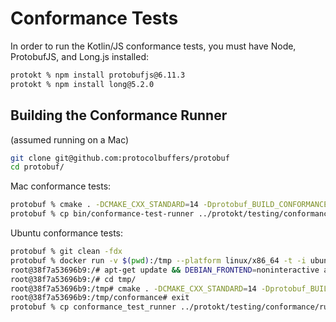 # Conformance Tests

In order to run the Kotlin/JS conformance tests, you must have Node, ProtobufJS, and Long.js installed:

```bash
protokt % npm install protobufjs@6.11.3
protokt % npm install long@5.2.0
```

## Building the Conformance Runner

(assumed running on a Mac)

```sh
git clone git@github.com:protocolbuffers/protobuf
cd protobuf/
```

Mac conformance tests:

```sh
protobuf % cmake . -DCMAKE_CXX_STANDARD=14 -Dprotobuf_BUILD_CONFORMANCE=ON && cmake --build .
protobuf % cp bin/conformance-test-runner ../protokt/testing/conformance/runner/bin/darwin/conformance-test-runner
```

Ubuntu conformance tests:

```sh
protobuf % git clean -fdx
protobuf % docker run -v $(pwd):/tmp --platform linux/x86_64 -t -i ubuntu:20.04 /bin/bash
root@38f7a53696b9:/# apt-get update && DEBIAN_FRONTEND=noninteractive apt-get install -y build-essential cmake
root@38f7a53696b9:/# cd tmp/
root@38f7a53696b9:/tmp# cmake . -DCMAKE_CXX_STANDARD=14 -Dprotobuf_BUILD_CONFORMANCE=ON && cmake --build .
root@38f7a53696b9:/tmp/conformance# exit
protobuf % cp conformance_test_runner ../protokt/testing/conformance/runner/bin/ubuntu-16.04-x86_64/conformance-test-runner
```
